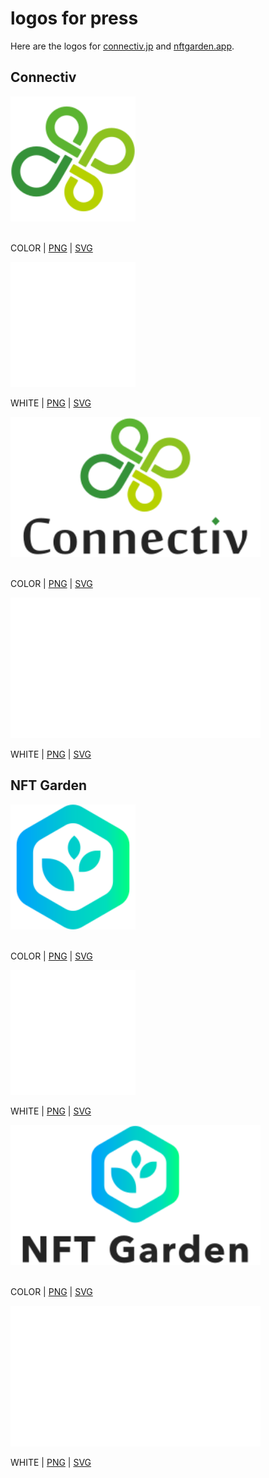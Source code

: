# logos for press 
Here are the logos for <a href="https://connectiv.jp" target="_blank" rel="noopener noreferrer">connectiv.jp</a> and <a href="https://nftgarden.app" target="_blank" rel="noopener noreferrer">nftgarden.app</a>.

## Connectiv

<img width="200" src="https://github.com/ConnectivCorp/presskit/blob/main/connectiv/Connectiv_icon_color.svg">

<br>COLOR | [PNG](https://github.com/ConnectivCorp/presskit/blob/main/connectiv/Connectiv_icon_color.png) | [SVG](https://github.com/ConnectivCorp/presskit/blob/main/connectiv/Connectiv_icon_color.svg)

<img width="200" src="https://github.com/ConnectivCorp/presskit/blob/main/connectiv/Connectiv_icon_white.svg">

WHITE | [PNG](https://github.com/ConnectivCorp/presskit/blob/main/connectiv/Connectiv_icon_white.png) | [SVG](https://github.com/ConnectivCorp/presskit/blob/main/connectiv/Connectiv_icon_white.svg)

<img width="400" src="https://github.com/ConnectivCorp/presskit/blob/main/connectiv/Connectiv_logo_color.svg">

<br>COLOR | [PNG](https://github.com/ConnectivCorp/presskit/blob/main/connectiv/Connectiv_logo_color.png) | [SVG](https://github.com/ConnectivCorp/presskit/blob/main/connectiv/Connectiv_logo_color.svg)

<img width="400" src="https://github.com/ConnectivCorp/presskit/blob/main/connectiv/Connectiv_logo_white.svg">

WHITE | [PNG](https://github.com/ConnectivCorp/presskit/blob/main/connectiv/Connectiv_logo_white.png) | [SVG](https://github.com/ConnectivCorp/presskit/blob/main/connectiv/Connectiv_logo_white.svg)

## NFT Garden

<img width="200" src="https://github.com/ConnectivCorp/presskit/blob/main/nftgarden/NFTGarden_icon_color.svg">

<br>COLOR | [PNG](https://github.com/ConnectivCorp/presskit/blob/main/nftgarden/NFTGarden_icon_color.png) | [SVG](https://github.com/ConnectivCorp/presskit/blob/main/nftgarden/NFTGarden_icon_color.svg)

<img width="200" src="https://github.com/ConnectivCorp/presskit/blob/main/nftgarden/NFTGarden_icon_white.svg">

WHITE | [PNG](https://github.com/ConnectivCorp/presskit/blob/main/nftgarden/NFTGarden_icon_white.png) | [SVG](https://github.com/ConnectivCorp/presskit/blob/main/nftgarden/NFTGarden_icon_white.svg)

<img width="400" src="https://github.com/ConnectivCorp/presskit/blob/main/nftgarden/NFTGarden_logo_color.svg">

<br>COLOR | [PNG](https://github.com/ConnectivCorp/presskit/blob/main/nftgarden/NFTGarden_logo_color.png) | [SVG](https://github.com/ConnectivCorp/presskit/blob/main/nftgarden/NFTGarden_logo_color.svg)

<img width="400" src="https://github.com/ConnectivCorp/presskit/blob/main/nftgarden/NFTGarden_logo_white.svg">

WHITE | [PNG](https://github.com/ConnectivCorp/presskit/blob/main/nftgarden/NFTGarden_logo_white.png) | [SVG](https://github.com/ConnectivCorp/presskit/blob/main/nftgarden/NFTGarden_logo_white.svg)
